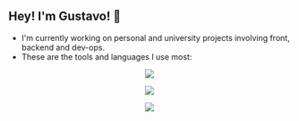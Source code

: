 ## Hey! I'm Gustavo! 👋
  
-  I'm currently working on personal and university projects involving front, backend and dev-ops.
-  These are the tools and languages I use most:

<p align="center">
  <a href="https://skillicons.dev">
    <img src="https://skillicons.dev/icons?i=python,django,c,cpp,docker&theme=light" />
  </a>
</p>
<p align="center">
  <a href="https://skillicons.dev">
    <img src="https://github-readme-stats.vercel.app/api?username=guugimeness&count_private=true&show_icons=true&theme=gotham" />
  </a>
</p>
<p align="center">
  <a href="https://skillicons.dev">
    <img src="https://github-readme-stats.vercel.app/api/top-langs/?username=guugimeness&layout=compact&theme=gotham" />
  </a>
</p>
